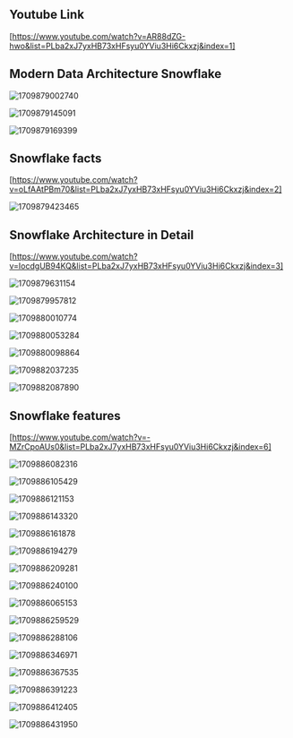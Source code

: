 ## Youtube Link

[https://www.youtube.com/watch?v=AR88dZG-hwo&list=PLba2xJ7yxHB73xHFsyu0YViu3Hi6Ckxzj&index=1]

## Modern Data Architecture Snowflake

![1709879002740](image/Snowflake_concepts/1709879002740.png)

![1709879145091](image/Snowflake_concepts/1709879145091.png)

![1709879169399](image/Snowflake_concepts/1709879169399.png)

## Snowflake facts

[https://www.youtube.com/watch?v=oLfAAtPBm70&list=PLba2xJ7yxHB73xHFsyu0YViu3Hi6Ckxzj&index=2]

![1709879423465](image/Snowflake_concepts/1709879423465.png)

## Snowflake Architecture in Detail

[https://www.youtube.com/watch?v=IocdgUB94KQ&list=PLba2xJ7yxHB73xHFsyu0YViu3Hi6Ckxzj&index=3]

![1709879631154](image/Snowflake_concepts/1709879631154.png)

![1709879957812](image/Snowflake_concepts/1709879957812.png)

![1709880010774](image/Snowflake_concepts/1709880010774.png)

![1709880053284](image/Snowflake_concepts/1709880053284.png)

![1709880098864](image/Snowflake_concepts/1709880098864.png)

![1709882037235](image/Snowflake_concepts/1709882037235.png)

![1709882087890](image/Snowflake_concepts/1709882087890.png)

## Snowflake features

[https://www.youtube.com/watch?v=-MZrCpoAUs0&list=PLba2xJ7yxHB73xHFsyu0YViu3Hi6Ckxzj&index=6]

![1709886082316](image/Snowflake_concepts/1709886082316.png)

![1709886105429](image/Snowflake_concepts/1709886105429.png)

![1709886121153](image/Snowflake_concepts/1709886121153.png)

![1709886143320](image/Snowflake_concepts/1709886143320.png)

![1709886161878](image/Snowflake_concepts/1709886161878.png)

![1709886194279](image/Snowflake_concepts/1709886194279.png)

![1709886209281](image/Snowflake_concepts/1709886209281.png)

![1709886240100](image/Snowflake_concepts/1709886240100.png)

![1709886065153](image/Snowflake_concepts/1709886065153.png)

![1709886259529](image/Snowflake_concepts/1709886259529.png)

![1709886288106](image/Snowflake_concepts/1709886288106.png)

![1709886346971](image/Snowflake_concepts/1709886346971.png)

![1709886367535](image/Snowflake_concepts/1709886367535.png)

![1709886391223](image/Snowflake_concepts/1709886391223.png)

![1709886412405](image/Snowflake_concepts/1709886412405.png)

![1709886431950](image/Snowflake_concepts/1709886431950.png)

